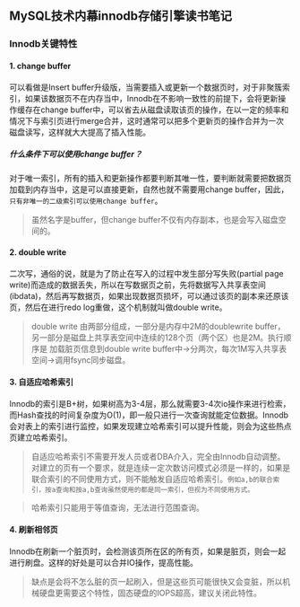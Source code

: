 ## MySQL技术内幕innodb存储引擎读书笔记

### Innodb关键特性
#### 1. change buffer

可以看做是Insert buffer升级版，当需要插入或更新一个数据页时，对于非聚簇索引，如果该数据页不在内存当中，Innodb在不影响一致性的前提下，会将更新操作缓存在change buffer中，可以省去从磁盘读取该页的操作，在以一定的频率和情况下与索引页进行merge合并，这时通常可以把多个更新页的操作合并为一次磁盘读写，这样就大大提高了插入性能。

##### 什么条件下可以使用change buffer？

对于唯一索引，所有的插入和更新操作都要判断其唯一性，要判断就需要把数据页加载到内存当中，这是可以直接更新，自然也就不需要用change buffer，因此，`只有非唯一的二级索引可以使用change buffer`。

> 虽然名字是buffer，但change buffer不仅有内存副本，也是会写入磁盘空间的。

#### 2. double write
  
二次写，通俗的说，就是为了防止在写入的过程中发生部分写失败(partial page write)而造成的数据丢失，所以在写数据页之前，先将数据写入共享表空间(ibdata)，然后再写数据页，如果出现数据页损坏，可以通过该页的副本来还原该页，然后在进行redo log重做，这个机制就叫做double write。

> double write 由两部分组成，一部分是内存中2M的doublewrite buffer，另一部分是磁盘上共享表空间中连续的128个页（两个区）也是2M。执行顺序是 加载脏页信息到double write buffer中->分两次，每次1M写入共享表空间->调用fsync同步磁盘。

#### 3.  自适应哈希索引

Innodb的索引是B+树，如果树高为3-4层，那么就需要3-4次io操作来进行检索，而Hash查找的时间复杂度为O(1)，即一般只进行一次查询就能定位数据。Innodb会对表上的索引进行监控，如果发现建立哈希索引可以提升性能，则会为这些热点页建立哈希索引。

> 自适应哈希索引不需要开发人员或者DBA介入，完全由Innodb自动调整。对建立的页有一个要求，就是连续一定次数访问模式必须是一样的，如果是联合索引的不同使用方式，则不能触发自适应哈希索引。`例如a,b的联合索引，按a查询和按a,b查询虽然使用的都是同一索引，但视为不同使用方式。`

> 哈希索引只能用于等值查询，无法进行范围查询。

#### 4.  刷新相邻页

Innodb在刷新一个脏页时，会检测该页所在区的所有页，如果是脏页，则会一起进行刷盘。这样的好处是可以合并IO操作，提高性能。

> 缺点是会将不怎么脏的页一起刷入，但是这些页可能很快又会变脏，所以机械硬盘更需要这个特性，固态硬盘的IOPS超高，建议关闭此特性。

